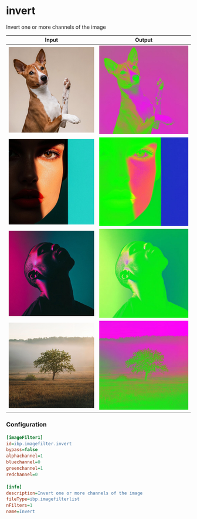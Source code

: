 # invert

Invert one or more channels of the image

| Input | Output |
|--------|--------|
| ![dog](../assets/img_in/dog.jpg) | ![dog_invert](../assets/img_out/dog_invert.jpg) |
| ![female](../assets/img_in/female.jpg) | ![female_invert](../assets/img_out/female_invert.jpg) |
| ![male](../assets/img_in/male.jpg) | ![male_invert](../assets/img_out/male_invert.jpg) |
| ![tree](../assets/img_in/tree.jpg) | ![tree_invert](../assets/img_out/tree_invert.jpg) |

### Configuration

```ini
[imageFilter1]
id=ibp.imagefilter.invert
bypass=false
alphachannel=1
bluechannel=0
greenchannel=1
redchannel=0

[info]
description=Invert one or more channels of the image
fileType=ibp.imagefilterlist
nFilters=1
name=Invert


```
